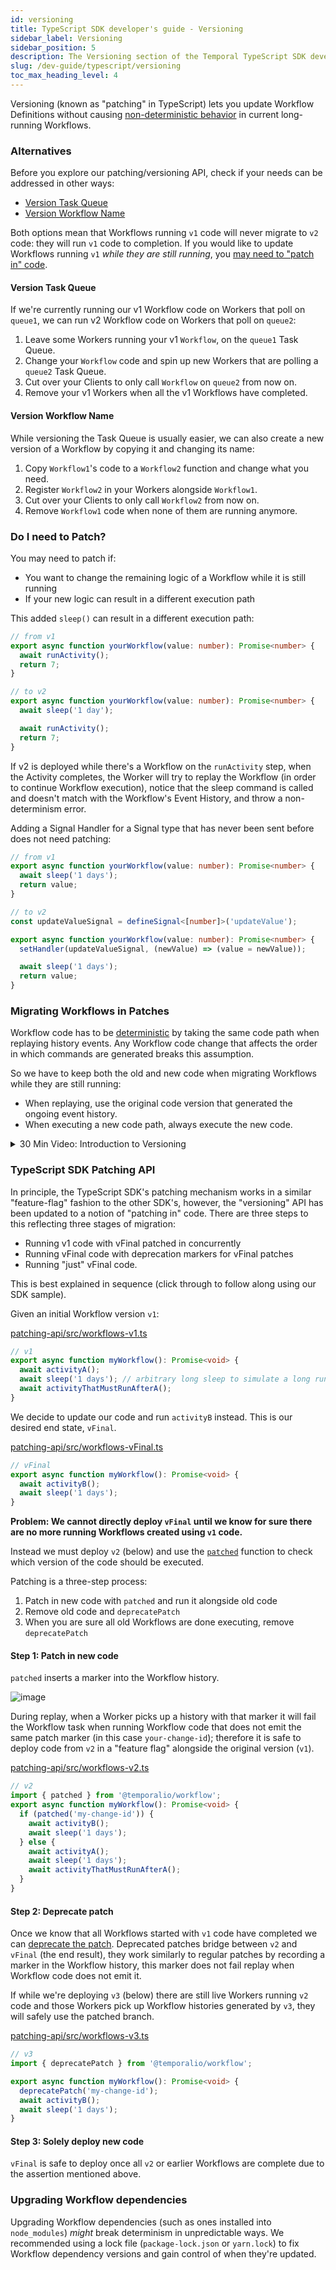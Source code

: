 ```yaml
---
id: versioning
title: TypeScript SDK developer's guide - Versioning
sidebar_label: Versioning
sidebar_position: 5
description: The Versioning section of the Temporal TypeScript SDK developer's guide explains how to update Workflow Definitions without disrupting current long-running Workflows.
slug: /dev-guide/typescript/versioning
toc_max_heading_level: 4
---
```


<!-- THIS FILE IS GENERATED. DO NOT EDIT THIS FILE DIRECTLY -->

Versioning (known as "patching" in TypeScript) lets you update Workflow Definitions without causing [non-deterministic behavior](/workflows#code-changes-can-cause-non-deterministic-behavior) in current long-running Workflows.

<!-- The following was ported from \docs-src\typescript\patching.md -->

### Alternatives

Before you explore our patching/versioning API, check if your needs can be addressed in other ways:

- [Version Task Queue](#version-task-queue)
- [Version Workflow Name](#version-workflow-name)

Both options mean that Workflows running `v1` code will never migrate to `v2` code: they will run `v1` code to completion.
If you would like to update Workflows running `v1` _while they are still running_, you [may need to "patch in" code](#do-i-need-to-patch).

#### Version Task Queue

If we're currently running our v1 Workflow code on Workers that poll on `queue1`, we can run v2 Workflow code on Workers that poll on `queue2`:

1. Leave some Workers running your v1 `Workflow`, on the `queue1` Task Queue.
1. Change your `Workflow` code and spin up new Workers that are polling a `queue2` Task Queue.
1. Cut over your Clients to only call `Workflow` on `queue2` from now on.
1. Remove your v1 Workers when all the v1 Workflows have completed.

#### Version Workflow Name

While versioning the Task Queue is usually easier, we can also create a new version of a Workflow by copying it and changing its name:

1. Copy `Workflow1`'s code to a `Workflow2` function and change what you need.
1. Register `Workflow2` in your Workers alongside `Workflow1`.
1. Cut over your Clients to only call `Workflow2` from now on.
1. Remove `Workflow1` code when none of them are running anymore.

### Do I need to Patch?

You may need to patch if:

- You want to change the remaining logic of a Workflow while it is still running
- If your new logic can result in a different execution path

This added `sleep()` can result in a different execution path:

```ts
// from v1
export async function yourWorkflow(value: number): Promise<number> {
  await runActivity();
  return 7;
}

// to v2
export async function yourWorkflow(value: number): Promise<number> {
  await sleep('1 day');

  await runActivity();
  return 7;
}
```

If v2 is deployed while there's a Workflow on the `runActivity` step, when the Activity completes, the Worker will try to replay the Workflow (in order to continue Workflow execution), notice that the sleep command is called and doesn't match with the Workflow's Event History, and throw a non-determinism error.

Adding a Signal Handler for a Signal type that has never been sent before does not need patching:

```ts
// from v1
export async function yourWorkflow(value: number): Promise<number> {
  await sleep('1 days');
  return value;
}

// to v2
const updateValueSignal = defineSignal<[number]>('updateValue');

export async function yourWorkflow(value: number): Promise<number> {
  setHandler(updateValueSignal, (newValue) => (value = newValue));

  await sleep('1 days');
  return value;
}
```

### Migrating Workflows in Patches

Workflow code has to be [deterministic](/workflows#deterministic-constraints) by taking the same code path when replaying history events.
Any Workflow code change that affects the order in which commands are generated breaks this assumption.

So we have to keep both the old and new code when migrating Workflows while they are still running:

- When replaying, use the original code version that generated the ongoing event history.
- When executing a new code path, always execute the
  new code.

<details>
<summary>30 Min Video: Introduction to Versioning
</summary>

Because we design for potentially long-running Workflows at scale, versioning with Temporal works differently than with other Workflow systems.
We explain more in this optional 30 minute introduction: [https://www.youtube.com/watch?v=kkP899WxgzY](https://www.youtube.com/watch?v=kkP899WxgzY)

</details>

### TypeScript SDK Patching API

In principle, the TypeScript SDK's patching mechanism works in a similar "feature-flag" fashion to the other SDK's, however, the "versioning" API has been updated to a notion of "patching in" code.
There are three steps to this reflecting three stages of migration:

- Running v1 code with vFinal patched in concurrently
- Running vFinal code with deprecation markers for vFinal patches
- Running "just" vFinal code.

This is best explained in sequence (click through to follow along using our SDK sample).

Given an initial Workflow version `v1`:

<!--SNIPSTART typescript-patching-1-->

[patching-api/src/workflows-v1.ts](https://github.com/temporalio/samples-typescript/blob/master/patching-api/src/workflows-v1.ts)

```ts
// v1
export async function myWorkflow(): Promise<void> {
  await activityA();
  await sleep('1 days'); // arbitrary long sleep to simulate a long running workflow we need to patch
  await activityThatMustRunAfterA();
}
```

<!--SNIPEND-->

We decide to update our code and run `activityB` instead.
This is our desired end state, `vFinal`.

<!--SNIPSTART typescript-patching-final-->

[patching-api/src/workflows-vFinal.ts](https://github.com/temporalio/samples-typescript/blob/master/patching-api/src/workflows-vFinal.ts)

```ts
// vFinal
export async function myWorkflow(): Promise<void> {
  await activityB();
  await sleep('1 days');
}
```

<!--SNIPEND-->

**Problem: We cannot directly deploy `vFinal` until we know for sure there are no more running Workflows created using `v1` code.**

Instead we must deploy `v2` (below) and use the [`patched`](https://typescript.temporal.io/api/namespaces/workflow#patched) function to check which version of the code should be executed.

Patching is a three-step process:

1. Patch in new code with `patched` and run it alongside old code
2. Remove old code and `deprecatePatch`
3. When you are sure all old Workflows are done executing, remove `deprecatePatch`

#### Step 1: Patch in new code

`patched` inserts a marker into the Workflow history.

![image](https://user-images.githubusercontent.com/6764957/139673361-35d61b38-ab94-401e-ae7b-feaa52eae8c6.png)

During replay, when a Worker picks up a history with that marker it will fail the Workflow task when running Workflow code that does not emit the same patch marker (in this case `your-change-id`); therefore it is safe to deploy code from `v2` in a "feature flag" alongside the original version (`v1`).

<!--SNIPSTART typescript-patching-2-->

[patching-api/src/workflows-v2.ts](https://github.com/temporalio/samples-typescript/blob/master/patching-api/src/workflows-v2.ts)

```ts
// v2
import { patched } from '@temporalio/workflow';
export async function myWorkflow(): Promise<void> {
  if (patched('my-change-id')) {
    await activityB();
    await sleep('1 days');
  } else {
    await activityA();
    await sleep('1 days');
    await activityThatMustRunAfterA();
  }
}
```

<!--SNIPEND-->

#### Step 2: Deprecate patch

Once we know that all Workflows started with `v1` code have completed we can [deprecate the patch](https://typescript.temporal.io/api/namespaces/workflow#deprecatepatch).
Deprecated patches bridge between `v2` and `vFinal` (the end result), they work similarly to regular patches by recording a marker in the Workflow history, this marker does not fail replay when Workflow code does not emit it.

If while we're deploying `v3` (below) there are still live Workers running `v2` code and those Workers pick up Workflow histories generated by `v3`, they will safely use the patched branch.

<!--SNIPSTART typescript-patching-3-->

[patching-api/src/workflows-v3.ts](https://github.com/temporalio/samples-typescript/blob/master/patching-api/src/workflows-v3.ts)

```ts
// v3
import { deprecatePatch } from '@temporalio/workflow';

export async function myWorkflow(): Promise<void> {
  deprecatePatch('my-change-id');
  await activityB();
  await sleep('1 days');
}
```

<!--SNIPEND-->

#### Step 3: Solely deploy new code

`vFinal` is safe to deploy once all `v2` or earlier Workflows are complete due to the assertion mentioned above.

### Upgrading Workflow dependencies

Upgrading Workflow dependencies (such as ones installed into `node_modules`) _might_ break determinism in unpredictable ways.
We recommended using a lock file (`package-lock.json` or `yarn.lock`) to fix Workflow dependency versions and gain control of when they're updated.
